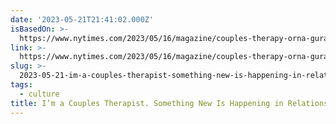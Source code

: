 ```yaml
---
date: '2023-05-21T21:41:02.000Z'
isBasedOn: >-
  https://www.nytimes.com/2023/05/16/magazine/couples-therapy-orna-guralnik.html?utm_source=pocket-newtab
link: >-
  https://www.nytimes.com/2023/05/16/magazine/couples-therapy-orna-guralnik.html?utm_source=pocket-newtab
slug: >-
  2023-05-21-im-a-couples-therapist-something-new-is-happening-in-relationships-the
tags:
  - culture
title: I’m a Couples Therapist. Something New Is Happening in Relationships. - The
---
```


